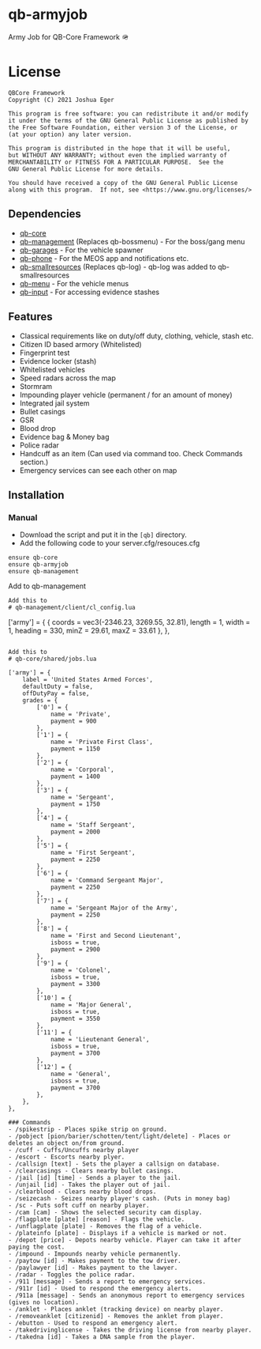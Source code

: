 # qb-armyjob
Army Job for QB-Core Framework 🪖

# License

    QBCore Framework
    Copyright (C) 2021 Joshua Eger

    This program is free software: you can redistribute it and/or modify
    it under the terms of the GNU General Public License as published by
    the Free Software Foundation, either version 3 of the License, or
    (at your option) any later version.

    This program is distributed in the hope that it will be useful,
    but WITHOUT ANY WARRANTY; without even the implied warranty of
    MERCHANTABILITY or FITNESS FOR A PARTICULAR PURPOSE.  See the
    GNU General Public License for more details.

    You should have received a copy of the GNU General Public License
    along with this program.  If not, see <https://www.gnu.org/licenses/>

## Dependencies
- [qb-core](https://github.com/qbcore-framework/qb-core)
- [qb-management](https://github.com/qbcore-framework/qb-management) (Replaces qb-bossmenu) - For the boss/gang menu
- [qb-garages](https://github.com/qbcore-framework/qb-garages) - For the vehicle spawner
- [qb-phone](https://github.com/qbcore-framework/qb-phone) - For the MEOS app and notifications etc.
- [qb-smallresources](https://github.com/qbcore-framework/qb-smallresources) (Replaces qb-log) - qb-log was added to qb-smallresources
- [qb-menu](https://github.com/qbcore-framework/qb-menu) - For the vehicle menus
- [qb-input](https://github.com/qbcore-framework/qb-input) - For accessing evidence stashes


## Features
- Classical requirements like on duty/off duty, clothing, vehicle, stash etc.
- Citizen ID based armory (Whitelisted)
- Fingerprint test
- Evidence locker (stash)
- Whitelisted vehicles
- Speed radars across the map
- Stormram
- Impounding player vehicle (permanent / for an amount of money)
- Integrated jail system
- Bullet casings
- GSR
- Blood drop
- Evidence bag & Money bag
- Police radar
- Handcuff as an item (Can used via command too. Check Commands section.)
- Emergency services can see each other on map

## Installation
### Manual
- Download the script and put it in the `[qb]` directory.
- Add the following code to your server.cfg/resouces.cfg
```
ensure qb-core
ensure qb-armyjob
ensure qb-management         
```
Add to qb-management 

```
Add this to 
# qb-management/client/cl_config.lua
```
['army'] = {
        { coords = vec3(-2346.23, 3269.55, 32.81), length = 1, width = 1, heading = 330, minZ = 29.61, maxZ = 33.61 },
    },
```

Add this to 
# qb-core/shared/jobs.lua 
```
    ['army'] = {
		label = 'United States Armed Forces',
		defaultDuty = false,
		offDutyPay = false,
		grades = {
            ['0'] = {
                name = 'Private',
                payment = 900
            },
			['1'] = {
                name = 'Private First Class',
                payment = 1150
            },
			['2'] = {
                name = 'Corporal',
                payment = 1400
            },
			['3'] = {
                name = 'Sergeant',
                payment = 1750
            },
			['4'] = {
                name = 'Staff Sergeant',
                payment = 2000
            },
            ['5'] = {
                name = 'First Sergeant',
                payment = 2250
            },
            ['6'] = {
                name = 'Command Sergeant Major',
                payment = 2250
            },
            ['7'] = {
                name = 'Sergeant Major of the Army',
                payment = 2250
            },
            ['8'] = {
                name = 'First and Second Lieutenant',
                isboss = true,
                payment = 2900
            },
            ['9'] = {
                name = 'Colonel',
                isboss = true,
                payment = 3300
            },
            ['10'] = {
                name = 'Major General',
                isboss = true,
                payment = 3550
            },
            ['11'] = {
                name = 'Lieutenant General',
                isboss = true,
                payment = 3700
            },
            ['12'] = {
                name = 'General',
                isboss = true,
                payment = 3700
            },
        },
	},
```
### Commands
- /spikestrip - Places spike strip on ground.
- /pobject [pion/barier/schotten/tent/light/delete] - Places or deletes an object on/from ground.
- /cuff - Cuffs/Uncuffs nearby player
- /escort - Escorts nearby plyer.
- /callsign [text] - Sets the player a callsign on database.
- /clearcasings - Clears nearby bullet casings.
- /jail [id] [time] - Sends a player to the jail.
- /unjail [id] - Takes the player out of jail.
- /clearblood - Clears nearby blood drops.
- /seizecash - Seizes nearby player's cash. (Puts in money bag)
- /sc - Puts soft cuff on nearby player.
- /cam [cam] - Shows the selected security cam display.
- /flagplate [plate] [reason] - Flags the vehicle.
- /unflagplate [plate] - Removes the flag of a vehicle.
- /plateinfo [plate] - Displays if a vehicle is marked or not.
- /depot [price] - Depots nearby vehicle. Player can take it after paying the cost.
- /impound - Impounds nearby vehicle permanently.
- /paytow [id] - Makes payment to the tow driver.
- /paylawyer [id] - Makes payment to the lawyer.
- /radar - Toggles the police radar.
- /911 [message] - Sends a report to emergency services.
- /911r [id] - Used to respond the emergency alerts.
- /911a [message] - Sends an anonymous report to emergency services (gives no location).
- /anklet - Places anklet (tracking device) on nearby player.
- /removeanklet [citizenid] - Removes the anklet from player.
- /ebutton - Used to respond an emergency alert.
- /takedrivinglicense - Takes the driving license from nearby player.
- /takedna [id] - Takes a DNA sample from the player.
```
